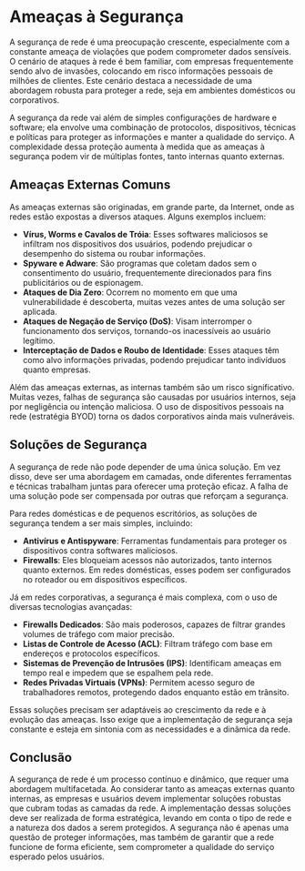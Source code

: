 # Ameaças à Segurança

A segurança de rede é uma preocupação crescente, especialmente com a constante ameaça de violações que podem comprometer dados sensíveis. O cenário de ataques à rede é bem familiar, com empresas frequentemente sendo alvo de invasões, colocando em risco informações pessoais de milhões de clientes. Este cenário destaca a necessidade de uma abordagem robusta para proteger a rede, seja em ambientes domésticos ou corporativos.

A segurança da rede vai além de simples configurações de hardware e software; ela envolve uma combinação de protocolos, dispositivos, técnicas e políticas para proteger as informações e manter a qualidade do serviço. A complexidade dessa proteção aumenta à medida que as ameaças à segurança podem vir de múltiplas fontes, tanto internas quanto externas.

## Ameaças Externas Comuns

As ameaças externas são originadas, em grande parte, da Internet, onde as redes estão expostas a diversos ataques. Alguns exemplos incluem:

- **Vírus, Worms e Cavalos de Tróia**: Esses softwares maliciosos se infiltram nos dispositivos dos usuários, podendo prejudicar o desempenho do sistema ou roubar informações.
- **Spyware e Adware**: São programas que coletam dados sem o consentimento do usuário, frequentemente direcionados para fins publicitários ou de espionagem.
- **Ataques de Dia Zero**: Ocorrem no momento em que uma vulnerabilidade é descoberta, muitas vezes antes de uma solução ser aplicada.
- **Ataques de Negação de Serviço (DoS)**: Visam interromper o funcionamento dos serviços, tornando-os inacessíveis ao usuário legítimo.
- **Interceptação de Dados e Roubo de Identidade**: Esses ataques têm como alvo informações privadas, podendo prejudicar tanto indivíduos quanto empresas.

Além das ameaças externas, as internas também são um risco significativo. Muitas vezes, falhas de segurança são causadas por usuários internos, seja por negligência ou intenção maliciosa. O uso de dispositivos pessoais na rede (estratégia BYOD) torna os dados corporativos ainda mais vulneráveis.

## Soluções de Segurança

A segurança de rede não pode depender de uma única solução. Em vez disso, deve ser uma abordagem em camadas, onde diferentes ferramentas e técnicas trabalham juntas para oferecer uma proteção eficaz. A falha de uma solução pode ser compensada por outras que reforçam a segurança.

Para redes domésticas e de pequenos escritórios, as soluções de segurança tendem a ser mais simples, incluindo:

- **Antivírus e Antispyware**: Ferramentas fundamentais para proteger os dispositivos contra softwares maliciosos.
- **Firewalls**: Eles bloqueiam acessos não autorizados, tanto internos quanto externos. Em redes domésticas, esses podem ser configurados no roteador ou em dispositivos específicos.

Já em redes corporativas, a segurança é mais complexa, com o uso de diversas tecnologias avançadas:

- **Firewalls Dedicados**: São mais poderosos, capazes de filtrar grandes volumes de tráfego com maior precisão.
- **Listas de Controle de Acesso (ACL)**: Filtram tráfego com base em endereços e protocolos específicos.
- **Sistemas de Prevenção de Intrusões (IPS)**: Identificam ameaças em tempo real e impedem que se espalhem pela rede.
- **Redes Privadas Virtuais (VPNs)**: Permitem acesso seguro de trabalhadores remotos, protegendo dados enquanto estão em trânsito.

Essas soluções precisam ser adaptáveis ao crescimento da rede e à evolução das ameaças. Isso exige que a implementação de segurança seja constante e esteja em sintonia com as necessidades e a dinâmica da rede.

## Conclusão

A segurança de rede é um processo contínuo e dinâmico, que requer uma abordagem multifacetada. Ao considerar tanto as ameaças externas quanto internas, as empresas e usuários devem implementar soluções robustas que cubram todas as camadas da rede. A implementação dessas soluções deve ser realizada de forma estratégica, levando em conta o tipo de rede e a natureza dos dados a serem protegidos. A segurança não é apenas uma questão de proteger informações, mas também de garantir que a rede funcione de forma eficiente, sem comprometer a qualidade do serviço esperado pelos usuários.